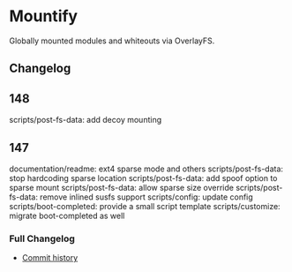 # Mountify
Globally mounted modules and whiteouts via OverlayFS.

## Changelog
## 148
scripts/post-fs-data: add decoy mounting

## 147
documentation/readme: ext4 sparse mode and others
scripts/post-fs-data: stop hardcoding sparse location
scripts/post-fs-data: add spoof option to sparse mount
scripts/post-fs-data: allow sparse size override
scripts/post-fs-data: remove inlined susfs support
scripts/config: update config
scripts/boot-completed: provide a small script template
scripts/customize: migrate boot-completed as well

### Full Changelog
- [Commit history](https://github.com/backslashxx/mountify/commits/master/)


